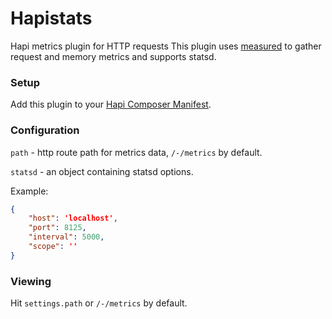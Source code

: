 # Hapistats

Hapi metrics plugin for HTTP requests This plugin uses [measured](https://github.com/felixge/node-measured) to gather request and memory metrics and supports statsd.

### Setup

Add this plugin to your [Hapi Composer Manifest](http://spumko.github.io/resource/api/#hapi-composer).

### Configuration

`path` - http route path for metrics data, `/-/metrics` by default.

`statsd` - an object containing statsd options.

Example:

```json
{
    "host": 'localhost',
    "port": 8125,
    "interval": 5000,
    "scope": ''
}
```

### Viewing

Hit `settings.path` or `/-/metrics` by default.